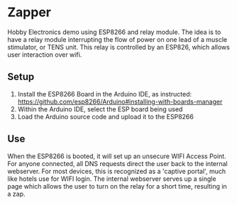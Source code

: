 # Zapper
Hobby Electronics demo using ESP8266 and relay module. The idea is to have a relay module interrupting the flow of power on one lead of a muscle stimulator, or TENS unit. This relay is controlled by an ESP826, which allows user interaction over wifi.

## Setup
1. Install the ESP8266 Board in the Arduino IDE, as instructed: https://github.com/esp8266/Arduino#installing-with-boards-manager
2. Within the Arduino IDE, select the ESP board being used
3. Load the Arduino source code and upload it to the ESP8266

## Use
When the ESP8266 is booted, it will set up an unsecure WIFI Access Point. For anyone connected, all DNS requests direct the user back to the internal webserver. For most devices, this is recognized as a 'captive portal', much like hotels use for WIFI login. The internal webserver serves up a single page which allows the user to turn on the relay for a short time, resulting in a zap.

